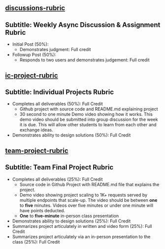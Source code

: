 ## [discussions-rubric](#discussions-rubric)
## Subtitle:  Weekly Async Discussion & Assignment Rubric

*   Initial Post (50%):
    *   Demonstrates judgment: Full credit
*   Followup Post (50%):
    *    Responds to two users and demonstrates judgement:  Full credit

## [ic-project-rubric](#ic-project-rubric)
## Subtitle:  Individual Projects Rubric


*   Completes all deliverables (50%): Full Credit
    *   Github project with source code and README.md explaining project
    *   30 second to one minute Demo video showing how it works.  This demo video should be submitted into group discussion for the week it is due.  This will allow other students to learn from each other and exchange ideas.
*   Demonstrates ability to design solutions (50%):  Full Credit

## [team-project-rubric](#team-project-rubric)
## Subtitle: Team Final Project Rubric

*   Completes all deliverables (25%): Full Credit
    *   Source code in Github Project with README.md file that explains the project.
    *   Demo video showing project scaling to 1K+ requests served by multiple endpoints that scale-up.   The video should be between **one** to **five** minutes.  Videos over five minutes or under one minute will have points deducted.
    *   **One** to **five-minute** in-person class presentation
*   Demonstrates ability to design solutions (25%):  Full Credit
*   Summarizes project articulately in written and video form (25%):  Full Credit
*   Summarizes project articulately via an in-person presentation to the class (25%):  Full Credit
